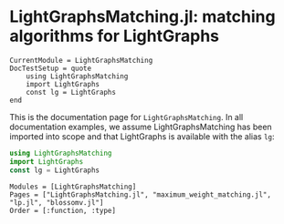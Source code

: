  # LightGraphsMatching.jl: matching algorithms for LightGraphs

```@meta
CurrentModule = LightGraphsMatching
DocTestSetup = quote
    using LightGraphsMatching
    import LightGraphs
    const lg = LightGraphs
end
```

This is the documentation page for `LightGraphsMatching`. 
In all documentation examples, we assume LightGraphsMatching has been imported into scope
and that LightGraphs is available with the alias `lg`:
```julia
using LightGraphsMatching
import LightGraphs
const lg = LightGraphs
```

```@autodocs
Modules = [LightGraphsMatching]
Pages = ["LightGraphsMatching.jl", "maximum_weight_matching.jl", "lp.jl", "blossomv.jl"]
Order = [:function, :type]
```

